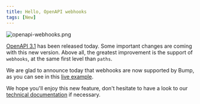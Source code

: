 ```yaml
---
title: Hello, OpenAPI webhooks
tags: [New]
---
```


![openapi-webhooks.png](/files/changelog/openapi-webhooks.png)

[OpenAPI 3.1](https://github.com/OAI/OpenAPI-Specification/blob/master/versions/3.1.0.md) has been released today. Some important changes are coming with this new version. Above all, the greatest improvement is the support of `webhooks`, at the same first level than `paths`.

We are glad to announce today that webhooks are now supported by Bump, as you can see in this [live example](https://bump.sh/doc/webhook-example).

We hope you'll enjoy this new feature, don't hesitate to have a look to our [technical documentation](https://docs.bump.sh/help/specifications-support/openapi-support/webhooks/) if necessary.